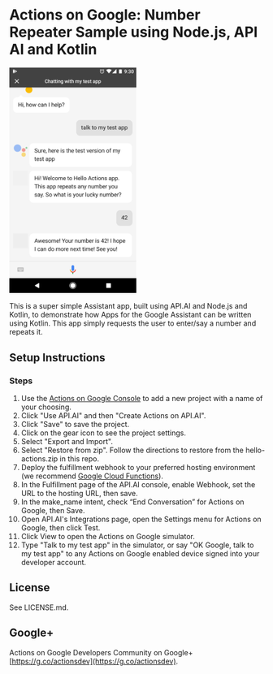 # Actions on Google: Number Repeater Sample using Node.js, API AI and Kotlin

<img src="/art/screenshot.png" width="250" />

This is a super simple Assistant app, built using API.AI and Node.js and Kotlin, to
demonstrate how Apps for the Google Assistant can be written using Kotlin. This app simply requests the user to enter/say a number and repeats it.

## Setup Instructions

### Steps
1. Use the [Actions on Google Console](https://console.actions.google.com) to add a new project with a name of your choosing.
1. Click "Use API.AI" and then "Create Actions on API.AI".
1. Click "Save" to save the project.
1. Click on the gear icon to see the project settings.
1. Select "Export and Import".
1. Select "Restore from zip". Follow the directions to restore from the hello-actions.zip in this repo.
1. Deploy the fulfillment webhook to your preferred hosting environment
(we recommend [Google Cloud Functions](https://cloud.google.com/functions/docs/tutorials/http)).
1. In the Fulfillment page of the API.AI console, enable Webhook, set the URL to the hosting URL, then save.
1. In the make_name intent, check “End Conversation” for Actions on Google, then Save.
1. Open API.AI's Integrations page, open the Settings menu for Actions on Google, then click Test.
1. Click View to open the Actions on Google simulator.
1. Type "Talk to my test app" in the simulator, or say "OK Google, talk to my test app" to any Actions on Google enabled device signed into your developer account.

## License
See LICENSE.md.

## Google+
Actions on Google Developers Community on Google+ [https://g.co/actionsdev](https://g.co/actionsdev).
